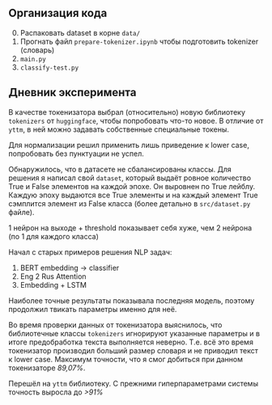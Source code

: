 ## Организация кода

0. Распаковать dataset в корне ```data/```
1. Прогнать файл ```prepare-tokenizer.ipynb``` чтобы подготовить tokenizer (словарь)
2. ```main.py```
3. ```classify-test.py```

## Дневник эксперимента

В качестве токенизатора выбрал (относительно) новую библиотеку ```tokenizers``` от 
```huggingface```, чтобы попробовать что-то новое. В отличие от ```yttm```, в
ней можно задавать собственные специальные токены.

Для нормализации решил применить лишь приведение к lower case, попробовать 
без пунктуации не успел.

Обнаружилось, что в датасете не сбалансированы классы. Для решения я написал свой 
```dataset```, который выдаёт ровное количество True и False элементов на каждой 
эпохе. Он выровнен по True лейблу. Каждую эпоху выдаются все True элементы и 
на каждый элемент True сэмплится элемент из False класса (более детально в 
```src/dataset.py``` файле).

1 нейрон на выходе + threshold показывает себя хуже, чем 2 нейрона 
(по 1 для каждого класса)

Начал с старых примеров решения NLP задач:
1) BERT embedding -> classifier
2) Eng 2 Rus Attention
3) Embedding + LSTM

Наиболее точные результаты показывала последняя модель, поэтому продолжил 
твикать параметры именно для неё.

Во время проверки данных от токенизатора выяснилось, что библиотечные классы 
```tokenizers``` игнорируют указанные параметры и в итоге предобработка текста 
выполняется неверно. Т.е. всё это время токенизатор производил больший
размер словаря и не приводил текст к lower case. 
Максимум точности, что я смог добиться при данном токенизаторе *89,07%*. 

Перешёл на ```yttm``` библиотеку. С прежними гиперпараметрами системы точность 
выросла до *>91%*
